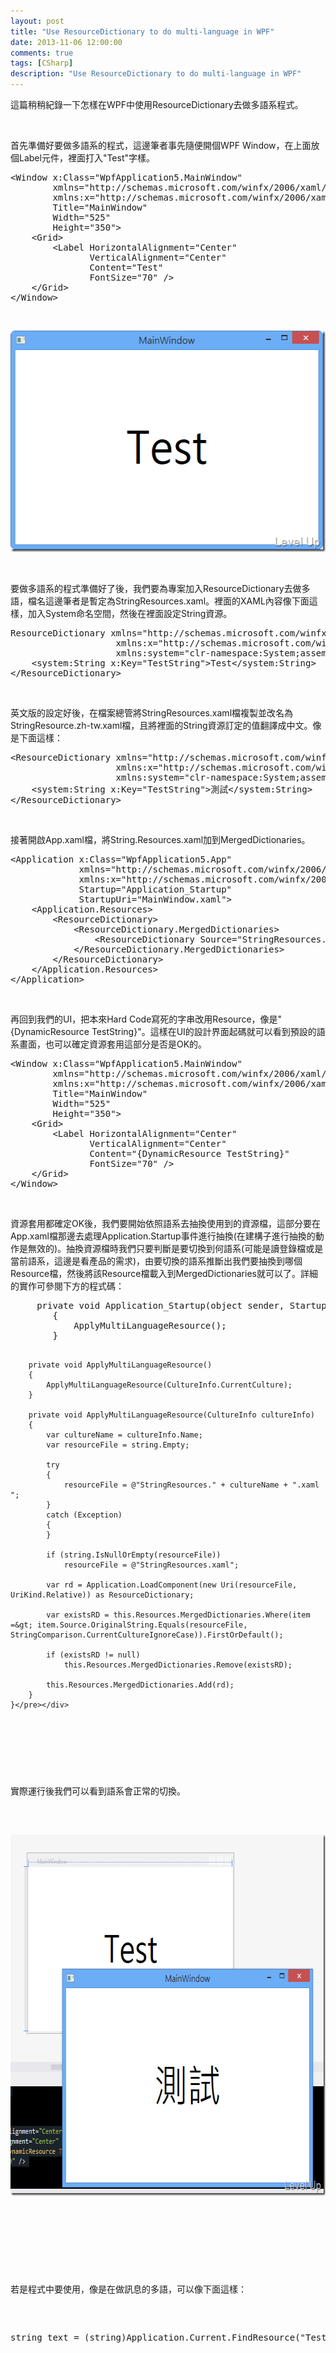 ```yaml
---
layout: post
title: "Use ResourceDictionary to do multi-language in WPF"
date: 2013-11-06 12:00:00
comments: true
tags: [CSharp]
description: "Use ResourceDictionary to do multi-language in WPF"
---
```

<p>這篇稍稍紀錄一下怎樣在WPF中使用ResourceDictionary去做多語系程式。</p>  <p> </p>  <p>首先準備好要做多語系的程式，這邊筆者事先隨便開個WPF Window，在上面放個Label元件，裡面打入"Test"字樣。</p>  <p>   </p><div id="scid:812469c5-0cb0-4c63-8c15-c81123a09de7:99638646-f575-42f1-b0c8-1f5675ff1fd2" class="wlWriterSmartContent" style="float: none; padding-bottom: 0px; padding-top: 0px; padding-left: 0px; margin: 0px; display: inline; padding-right: 0px"><pre name="code" class="xml">&lt;Window x:Class="WpfApplication5.MainWindow"
        xmlns="http://schemas.microsoft.com/winfx/2006/xaml/presentation"
        xmlns:x="http://schemas.microsoft.com/winfx/2006/xaml"
        Title="MainWindow"
        Width="525"
        Height="350"&gt;
    &lt;Grid&gt;
        &lt;Label HorizontalAlignment="Center"
               VerticalAlignment="Center"
               Content="Test"
               FontSize="70" /&gt;
    &lt;/Grid&gt;
&lt;/Window&gt;
</pre></div>


<p> </p>

<p><img style="border-top: 0px; border-right: 0px; border-bottom: 0px; border-left: 0px" border="0" alt="image" src="\images\posts\4066d006-7d5c-4080-9dd8-fbe285bc438d\image_thumb_1.png" width="529" height="354" /> </p>

<p> </p>

<p>要做多語系的程式準備好了後，我們要為專案加入ResourceDictionary去做多語，檔名這邊筆者是暫定為StringResources.xaml。裡面的XAML內容像下面這樣，加入System命名空間，然後在裡面設定String資源。</p>

<div id="scid:812469c5-0cb0-4c63-8c15-c81123a09de7:000d1acc-3ccb-4fcc-b114-4a0894ee147b" class="wlWriterSmartContent" style="float: none; padding-bottom: 0px; padding-top: 0px; padding-left: 0px; margin: 0px; display: inline; padding-right: 0px"><pre name="code" class="xml">ResourceDictionary xmlns="http://schemas.microsoft.com/winfx/2006/xaml/presentation"
                    xmlns:x="http://schemas.microsoft.com/winfx/2006/xaml"
                    xmlns:system="clr-namespace:System;assembly=mscorlib"&gt;
    &lt;system:String x:Key="TestString"&gt;Test&lt;/system:String&gt;
&lt;/ResourceDictionary&gt;</pre></div>

<p> </p>

<p>英文版的設定好後，在檔案總管將StringResources.xaml檔複製並改名為StringResource.zh-tw.xaml檔，且將裡面的String資源訂定的值翻譯成中文。像是下面這樣：</p>

<div id="scid:812469c5-0cb0-4c63-8c15-c81123a09de7:da757e07-a1a3-49be-bad5-d836d751799b" class="wlWriterSmartContent" style="float: none; padding-bottom: 0px; padding-top: 0px; padding-left: 0px; margin: 0px; display: inline; padding-right: 0px"><pre name="code" class="xml">&lt;ResourceDictionary xmlns="http://schemas.microsoft.com/winfx/2006/xaml/presentation"
                    xmlns:x="http://schemas.microsoft.com/winfx/2006/xaml"
                    xmlns:system="clr-namespace:System;assembly=mscorlib"&gt;
    &lt;system:String x:Key="TestString"&gt;測試&lt;/system:String&gt;
&lt;/ResourceDictionary&gt;</pre></div>

<p> </p>

<p>接著開啟App.xaml檔，將String.Resources.xaml加到MergedDictionaries。</p>

<div id="scid:812469c5-0cb0-4c63-8c15-c81123a09de7:3e93a8c6-35f0-4ff3-b8ae-870906a52033" class="wlWriterSmartContent" style="float: none; padding-bottom: 0px; padding-top: 0px; padding-left: 0px; margin: 0px; display: inline; padding-right: 0px"><pre name="code" class="xml">&lt;Application x:Class="WpfApplication5.App"
             xmlns="http://schemas.microsoft.com/winfx/2006/xaml/presentation"
             xmlns:x="http://schemas.microsoft.com/winfx/2006/xaml"
             Startup="Application_Startup"
             StartupUri="MainWindow.xaml"&gt;
    &lt;Application.Resources&gt;
        &lt;ResourceDictionary&gt;
            &lt;ResourceDictionary.MergedDictionaries&gt;
                &lt;ResourceDictionary Source="StringResources.xaml" /&gt;
            &lt;/ResourceDictionary.MergedDictionaries&gt;
        &lt;/ResourceDictionary&gt;
    &lt;/Application.Resources&gt;
&lt;/Application&gt;</pre></div>

<p> </p>

<p>再回到我們的UI，把本來Hard Code寫死的字串改用Resource，像是"{DynamicResource TestString}"。這樣在UI的設計界面起碼就可以看到預設的語系畫面，也可以確定資源套用這部分是否是OK的。</p>

<div id="scid:812469c5-0cb0-4c63-8c15-c81123a09de7:6c0432f9-08db-4ae4-a916-c67eeab00af7" class="wlWriterSmartContent" style="float: none; padding-bottom: 0px; padding-top: 0px; padding-left: 0px; margin: 0px; display: inline; padding-right: 0px"><pre name="code" class="xml">&lt;Window x:Class="WpfApplication5.MainWindow"
        xmlns="http://schemas.microsoft.com/winfx/2006/xaml/presentation"
        xmlns:x="http://schemas.microsoft.com/winfx/2006/xaml"
        Title="MainWindow"
        Width="525"
        Height="350"&gt;
    &lt;Grid&gt;
        &lt;Label HorizontalAlignment="Center"
               VerticalAlignment="Center"
               Content="{DynamicResource TestString}"
               FontSize="70" /&gt;
    &lt;/Grid&gt;
&lt;/Window&gt;
</pre></div>

<p> </p>

<p>資源套用都確定OK後，我們要開始依照語系去抽換使用到的資源檔，這部分要在App.xaml檔那邊去處理Application.Startup事件進行抽換(在建構子進行抽換的動作是無效的)。抽換資源檔時我們只要判斷是要切換到何語系(可能是讀登錄檔或是當前語系，這邊是看產品的需求)，由要切換的語系推斷出我們要抽換到哪個Resource檔，然後將該Resource檔載入到MergedDictionaries就可以了。詳細的實作可參閱下方的程式碼：</p>

<div id="scid:812469c5-0cb0-4c63-8c15-c81123a09de7:f1d5afdb-227f-4a98-bc07-ca2d09ff7a2b" class="wlWriterSmartContent" style="float: none; padding-bottom: 0px; padding-top: 0px; padding-left: 0px; margin: 0px; display: inline; padding-right: 0px"><pre name="code" class="xml">		private void Application_Startup(object sender, StartupEventArgs e)
		{
			ApplyMultiLanguageResource();
		}

		private void ApplyMultiLanguageResource()
		{
			ApplyMultiLanguageResource(CultureInfo.CurrentCulture);
		}

		private void ApplyMultiLanguageResource(CultureInfo cultureInfo)
		{
			var cultureName = cultureInfo.Name;
			var resourceFile = string.Empty;

			try
			{
				resourceFile = @"StringResources." + cultureName + ".xaml ";
			}
			catch (Exception)
			{
			}

			if (string.IsNullOrEmpty(resourceFile))
				resourceFile = @"StringResources.xaml";

			var rd = Application.LoadComponent(new Uri(resourceFile, UriKind.Relative)) as ResourceDictionary;

			var existsRD = this.Resources.MergedDictionaries.Where(item =&gt; item.Source.OriginalString.Equals(resourceFile, StringComparison.CurrentCultureIgnoreCase)).FirstOrDefault();

			if (existsRD != null)
				this.Resources.MergedDictionaries.Remove(existsRD);

			this.Resources.MergedDictionaries.Add(rd);
		}
	}</pre></div>

<p> </p>

<p>實際運行後我們可以看到語系會正常的切換。</p>

<p><img style="border-top: 0px; border-right: 0px; border-bottom: 0px; border-left: 0px" border="0" alt="image" src="\images\posts\4066d006-7d5c-4080-9dd8-fbe285bc438d\image_thumb.png" width="659" height="578" /> </p>

<p> </p>

<p>若是程式中要使用，像是在做訊息的多語，可以像下面這樣：</p>

<div id="scid:812469c5-0cb0-4c63-8c15-c81123a09de7:484d79bd-9fba-474d-9f46-148376d7a26f" class="wlWriterSmartContent" style="float: none; padding-bottom: 0px; padding-top: 0px; padding-left: 0px; margin: 0px; display: inline; padding-right: 0px"><pre name="code" class="c#">string text = (string)Application.Current.FindResource("TestString");</pre></div>